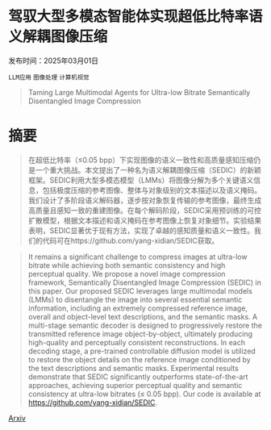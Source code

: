 # 驾驭大型多模态智能体实现超低比特率语义解耦图像压缩

发布时间：2025年03月01日

`LLM应用` `图像处理` `计算机视觉`

> Taming Large Multimodal Agents for Ultra-low Bitrate Semantically Disentangled Image Compression

# 摘要

> 在超低比特率（≤0.05 bpp）下实现图像的语义一致性和高质量感知压缩仍是一个重大挑战。本文提出了一种名为语义解耦图像压缩（SEDIC）的新颖框架。SEDIC利用大型多模态模型（LMMs）将图像分解为多个关键语义信息，包括极度压缩的参考图像、整体与对象级别的文本描述以及语义掩码。我们设计了多阶段语义解码器，逐步按对象恢复传输的参考图像，最终生成高质量且感知一致的重建图像。在每个解码阶段，SEDIC采用预训练的可控扩散模型，根据文本描述和语义掩码在参考图像上恢复对象细节。实验结果表明，SEDIC显著优于现有方法，实现了卓越的感知质量和语义一致性。我们的代码可在https://github.com/yang-xidian/SEDIC获取。

> It remains a significant challenge to compress images at ultra-low bitrate while achieving both semantic consistency and high perceptual quality. We propose a novel image compression framework, Semantically Disentangled Image Compression (SEDIC) in this paper. Our proposed SEDIC leverages large multimodal models (LMMs) to disentangle the image into several essential semantic information, including an extremely compressed reference image, overall and object-level text descriptions, and the semantic masks. A multi-stage semantic decoder is designed to progressively restore the transmitted reference image object-by-object, ultimately producing high-quality and perceptually consistent reconstructions. In each decoding stage, a pre-trained controllable diffusion model is utilized to restore the object details on the reference image conditioned by the text descriptions and semantic masks. Experimental results demonstrate that SEDIC significantly outperforms state-of-the-art approaches, achieving superior perceptual quality and semantic consistency at ultra-low bitrates ($\le$ 0.05 bpp). Our code is available at https://github.com/yang-xidian/SEDIC.

[Arxiv](https://arxiv.org/abs/2503.00399)